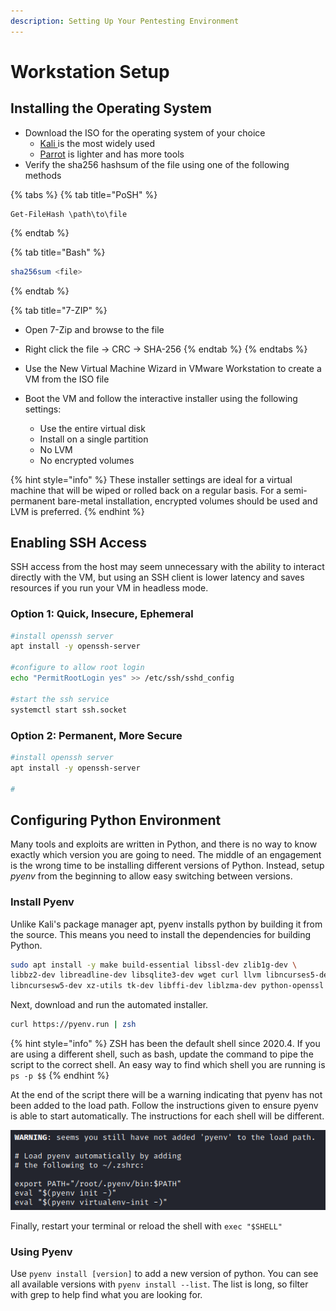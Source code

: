 ```yaml
---
description: Setting Up Your Pentesting Environment
---
```


# Workstation Setup

## Installing the Operating System

* Download the ISO for the operating system of your choice
  * [Kali ](https://www.kali.org/downloads/)is the most widely used
  * [Parrot](https://parrotlinux.org/download/) is lighter and has more tools
* Verify the sha256 hashsum of the file using one of the following methods

{% tabs %}
{% tab title="PoSH" %}
```aspnet
Get-FileHash \path\to\file
```
{% endtab %}

{% tab title="Bash" %}
```bash
sha256sum <file>
```
{% endtab %}

{% tab title="7-ZIP" %}
* Open 7-Zip and browse to the file
* Right click the file -&gt; CRC -&gt; SHA-256
{% endtab %}
{% endtabs %}

* Use the New Virtual Machine Wizard in VMware Workstation to create a VM from the ISO file
* Boot the VM and follow the interactive installer using the following settings:
  * Use the entire virtual disk
  * Install on a single partition
  * No LVM
  * No encrypted volumes

{% hint style="info" %}
These installer settings are ideal for a virtual machine that will be wiped or rolled back on a regular basis. For a semi-permanent bare-metal installation, encrypted volumes should be used and LVM is preferred.
{% endhint %}

## Enabling SSH Access

SSH access from the host may seem unnecessary with the ability to interact directly with the VM, but using an SSH client is lower latency and saves resources if you run your VM in headless mode.

### Option 1: Quick, Insecure, Ephemeral

```bash
#install openssh server
apt install -y openssh-server

#configure to allow root login
echo "PermitRootLogin yes" >> /etc/ssh/sshd_config

#start the ssh service
systemctl start ssh.socket
```

### Option 2: Permanent, More Secure

```bash
#install openssh server
apt install -y openssh-server

#
```

## Configuring Python Environment

Many tools and exploits are written in Python, and there is no way to know exactly which version you are going to need. The middle of an engagement is the wrong time to be installing different versions of Python. Instead, setup _pyenv_ from the beginning to allow easy switching between versions.

### Install Pyenv

Unlike Kali's package manager apt, pyenv installs python by building it from the source. This means you need to install the dependencies for building Python.

```bash
sudo apt install -y make build-essential libssl-dev zlib1g-dev \
libbz2-dev libreadline-dev libsqlite3-dev wget curl llvm libncurses5-dev \
libncursesw5-dev xz-utils tk-dev libffi-dev liblzma-dev python-openssl
```

Next, download and run the automated installer.

```bash
curl https://pyenv.run | zsh
```

{% hint style="info" %}
ZSH has been the default shell since 2020.4. If you are using a different shell, such as bash, update the command to pipe the script to the correct shell. An easy way to find which shell you are running is `ps -p $$`
{% endhint %}

At the end of the script there will be a warning indicating that pyenv has not been added to the load path. Follow the instructions given to ensure pyenv is able to start automatically. The instructions for each shell will be different.

![pyenv installer warning on ZSH as root](.gitbook/assets/image.png)

Finally, restart your terminal or reload the shell with `exec "$SHELL"`

### Using Pyenv

Use `pyenv install [version]` to add a new version of python. You can see all available versions with `pyenv install --list`. The list is long, so filter with grep to help find what you are looking for.



